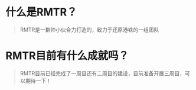 # 什么是RMTR？

> RMTR是一群帅小伙合力打造的，致力于还原港铁的一组团队

# RMTR目前有什么成就吗？

> RMTR目前已经完成了一周目还有二周目的建设，目前准备开展三周目，可以期待一下！